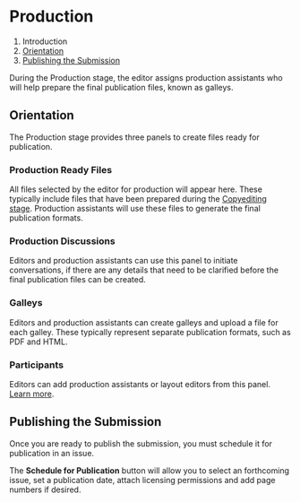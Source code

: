 # Production

1. Introduction
2. [Orientation](production#orientation)
3. [Publishing the Submission](production#publish)

During the Production stage, the editor assigns production assistants who will help prepare the final publication files, known as galleys.

## <a name="orientation"></a>Orientation

The Production stage provides three panels to create files ready for publication.

### <a name="production-ready"></a>Production Ready Files

All files selected by the editor for production will appear here. These typically include files that have been prepared during the [Copyediting stage](copyediting). Production assistants will use these files to generate the final publication formats.

### <a name="production-discussions"></a>Production Discussions

Editors and production assistants can use this panel to initiate conversations, if there are any details that need to be clarified before the final publication files can be created.

### <a name="publication-formats"></a>Galleys

Editors and production assistants can create galleys and upload a file for each galley. These typically represent separate publication formats, such as PDF and HTML.

### <a name="participants"></a>Participants

Editors can add production assistants or layout editors from this panel. [Learn more](../editorial-workflow#participants).

## <a name="publish"></a>Publishing the Submission

Once you are ready to publish the submission, you must schedule it for publication in an issue.

The **Schedule for Publication** button will allow you to select an forthcoming issue, set a publication date, attach licensing permissions and add page numbers if desired.
